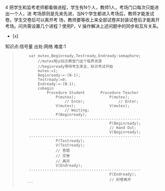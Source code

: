 4
把学生和监考老师都看做进程，学生有N个人，教师1人，考场门口每次只能进出一个人，进
考场原则是先来先进，当N个学生都进入考场后，教师才能发试卷。学生交卷后可以离开考
场，教师要等收上来全部试卷并封装试卷后才能离开考场。问共需设置几个进程？使用P，V 操作解决上述问题中的同步和互斥关系。
- [x]

知识点:信号量
出处:网络
难度:1
> ```
>      var mutex,Beginready,Testready,Endready:semaphore;
>          //mutex用以标示教室门这个临界资源
>          //beginready等待考生来全，标示考试开始
>          mutex:=1;
>          Beginready:=-(N-1);
>          Testready:=0;
>          Endready:=-(N-1);
>          cobegin
>              Procedure Student       Procedure Teacher
>                  P(mutex);               P(mutex);
>                      // Enter;               // Enter;
>                  V(mutex);               V(mutex);
>                      // Waiting;
>                  P(Beginready);
>      --------------------------------------------------
>                                          P(Beginready);
>                                          // Hand Out;
>                                          V(Beginready);
>      --------------------------------------------------
>                  P(Testready);
>                  V(Testready);
>                  // 答题
>                  // 交卷
>                  // 离开
>                  V(Endready);
>      --------------------------------------------------
>                                          P(Endready);
>                                          // 封卷离开
>     ```
